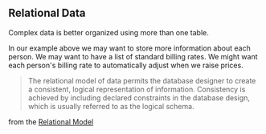 ## Relational Data

Complex data is better organized using more than one table. 

In our example above we may want to store more information about each person. We may want to have a list of standard billing rates. We might want each person's billing rate to automatically adjust when we raise prices.

> The relational model of data permits the database designer to create a consistent, logical representation of information. Consistency is achieved by including declared constraints in the database design, which is usually referred to as the logical schema.

from the [Relational Model](https://en.wikipedia.org/wiki/Relational_model)